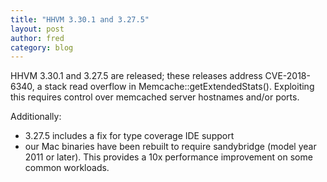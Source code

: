 ```yaml
---
title: "HHVM 3.30.1 and 3.27.5"
layout: post
author: fred
category: blog
---
```


HHVM 3.30.1 and 3.27.5 are released; these releases address CVE-2018-6340, a
stack read overflow in Memcache::getExtendedStats(). Exploiting this requires
control over memcached server hostnames and/or ports.

Additionally:
- 3.27.5 includes a fix for type coverage IDE support
- our Mac binaries have been rebuilt to require sandybridge (model year 2011 or
  later). This provides a 10x performance improvement on some common workloads.
